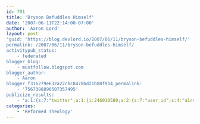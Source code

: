 ```yaml
---
id: 701
title: 'Bryson Befuddles Himself'
date: '2007-06-11T22:14:00-07:00'
author: 'Aaron Lord'
layout: post
"guid: 'https://blog.devlord.io/2007/06/11/bryson-befuddles-himself/'
permalink: /2007/06/11/bryson-befuddles-himself/
activitypub_status:
    - federated
blogger_blog:
    - mustfollow.blogspot.com
blogger_author:
    - Aaron
blogger_f316279e632a22cbc8478bd21b80f9b4_permalink:
    - '7567388896507357495'
publicize_results:
    - 'a:1:{s:7:"twitter";a:1:{i:246010580;a:2:{s:7:"user_id";s:4:"a1rd";s:7:"post_id";s:18:"185885691987755008";}}}'
categories:
    - 'Reformed Theology'
---
```


<div class="blogger-post-footer"><img alt="" width="1" height="1" /></div>